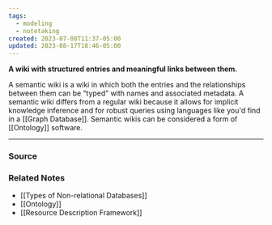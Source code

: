 ```yaml
---
tags:
  - modeling
  - notetaking
created: 2023-07-08T11:37-05:00
updated: 2023-08-17T18:46-05:00
---
```

**A wiki with structured entries and meaningful links between them.**

A semantic wiki is a wiki in which both the entries and the relationships between them can be “typed” with names and associated metadata. A semantic wiki differs from a regular wiki because it allows for implicit  knowledge inference and for robust queries using languages like you'd find in a [[Graph Database]]. Semantic wikis can be considered a form of [[Ontology]] software.

---

### Source


### Related Notes
- [[Types of Non-relational Databases]] 
- [[Ontology]] 
- [[Resource Description Framework]]